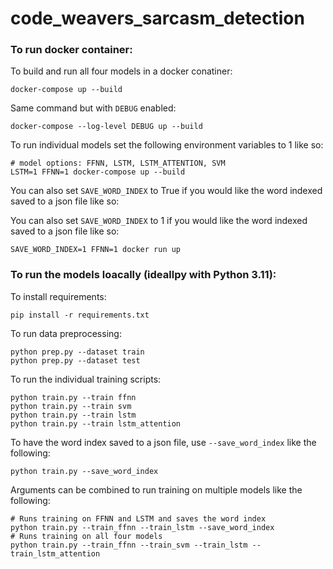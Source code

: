 # code_weavers_sarcasm_detection

### To run docker container:

To build and run all four models in a docker conatiner:

    docker-compose up --build

Same command but with `DEBUG` enabled:

    docker-compose --log-level DEBUG up --build

To run individual models set the following environment variables to 1 like so:


    # model options: FFNN, LSTM, LSTM_ATTENTION, SVM
    LSTM=1 FFNN=1 docker-compose up --build



You can also set `SAVE_WORD_INDEX` to True if you would like the word indexed saved to a json file like so:


You can also set `SAVE_WORD_INDEX` to 1 if you would like the word indexed saved to a json file like so:

    SAVE_WORD_INDEX=1 FFNN=1 docker run up


### To run the models loacally (ideallpy with Python 3.11):

To install requirements:

    pip install -r requirements.txt

To run data preprocessing:

    python prep.py --dataset train
    python prep.py --dataset test

To run the individual training scripts:

    python train.py --train ffnn
    python train.py --train svm
    python train.py --train lstm
    python train.py --train lstm_attention

To have the word index saved to a json file, use `--save_word_index` like the following:

    python train.py --save_word_index

Arguments can be combined to run training on multiple models like the following:

    # Runs training on FFNN and LSTM and saves the word index
    python train.py --train_ffnn --train_lstm --save_word_index
    # Runs training on all four models
    python train.py --train_ffnn --train_svm --train_lstm --train_lstm_attention
